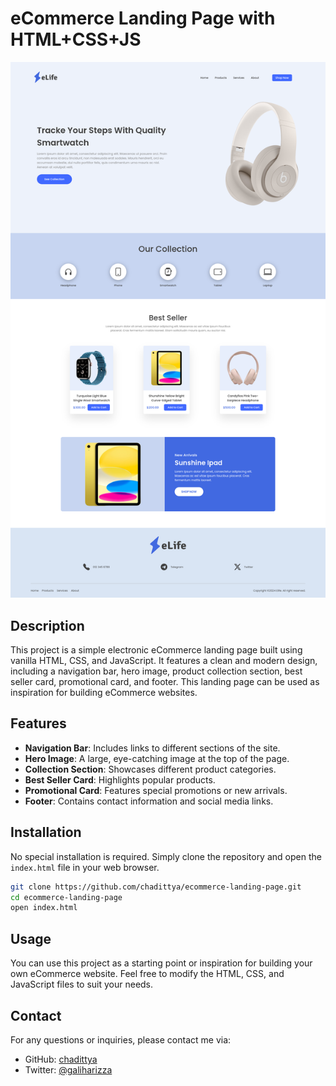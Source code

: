 # eCommerce Landing Page with HTML+CSS+JS

![eCommerce Landing Page](screenshot.png)

## Description

This project is a simple electronic eCommerce landing page built using vanilla HTML, CSS, and JavaScript. It features a clean and modern design, including a navigation bar, hero image, product collection section, best seller card, promotional card, and footer. This landing page can be used as inspiration for building eCommerce websites.

## Features

- **Navigation Bar**: Includes links to different sections of the site.
- **Hero Image**: A large, eye-catching image at the top of the page.
- **Collection Section**: Showcases different product categories.
- **Best Seller Card**: Highlights popular products.
- **Promotional Card**: Features special promotions or new arrivals.
- **Footer**: Contains contact information and social media links.

## Installation

No special installation is required. Simply clone the repository and open the `index.html` file in your web browser.

```bash
git clone https://github.com/chadittya/ecommerce-landing-page.git
cd ecommerce-landing-page
open index.html
```

## Usage

You can use this project as a starting point or inspiration for building your own eCommerce website. Feel free to modify the HTML, CSS, and JavaScript files to suit your needs.

## Contact

For any questions or inquiries, please contact me via:

- GitHub: [chadittya](https://github.com/chadittya)
- Twitter: [@galiharizza](https://twitter.com/galiharizza)
